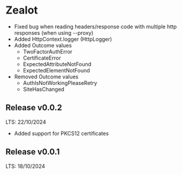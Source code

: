 # Zealot

 - Fixed bug when reading headers/response code with multiple http responses (when using --proxy)
 - Added HttpContext.logger (HttpLogger)
 - Added Outcome values
   * TwoFactorAuthError
   * CertificateError
   * ExpectedAttributeNotFound
   * ExpectedElementNotFound
 - Removed Outcome values
   * AuthIsNotWorkingPleaseRetry
   * SiteHasChanged

## Release v0.0.2
LTS: 22/10/2024

 - Added support for PKCS12 certificates

## Release v0.0.1
LTS: 18/10/2024
